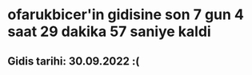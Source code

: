 # ofarukbicer'in gidisine son 7 gun 4 saat 29 dakika 57 saniye kaldi

## Gidis tarihi: 30.09.2022 :(